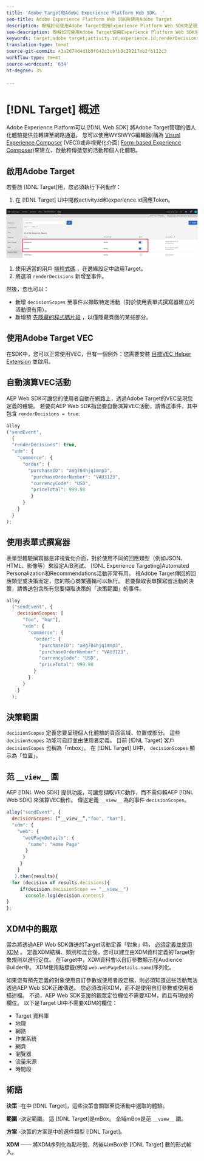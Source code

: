 ```yaml
---
title: 'Adobe Target和Adobe Experience Platform Web SDK。 '
seo-title: Adobe Experience Platform Web SDK與使用Adobe Target
description: 瞭解如何使用Adobe Target使用Experience Platform Web SDK來呈現個人化內容
seo-description: 瞭解如何使用Adobe Target使用Experience Platform Web SDK來呈現個人化內容
keywords: target;adobe target;activity.id;experience.id;renderDecisions;decisionScopes;prehiding snippet;vec;Form-Based Experience Composer;xdm;audiences;decisions;scope;schema;
translation-type: tm+mt
source-git-commit: 43a2074d4d1b9f642c3cbfb0c29217eb2fb112c3
workflow-type: tm+mt
source-wordcount: '634'
ht-degree: 3%

---
```



# [!DNL Target] 概述

Adobe Experience Platform可以 [!DNL Web SDK] 將Adobe Target管理的個人化體驗提供並轉譯至網路通道。 您可以使用WYSIWYG編輯器(稱為 [Visual Experience Composer](https://docs.adobe.com/content/help/en/target/using/experiences/vec/visual-experience-composer.html) (VEC))或非視覺化介面( [Form-based Experience Composer](https://docs.adobe.com/content/help/en/target/using/experiences/form-experience-composer.html))來建立、啟動和傳遞您的活動和個人化體驗。

## 啟用Adobe Target

若要啟 [!DNL Target]用，您必須執行下列動作：

1. 在 [!DNL Target] UI中開啟activity.id和experience.id回應Token。

![target_reponse_token](../../solution-specific/target/assets/target_response_token.png)

1. 使用適當的用戶 [端程式碼](../../fundamentals/edge-configuration.md) ，在邊緣設定中啟用Target。
1. 將選項 `renderDecisions` 新增至事件。

然後，您也可以：

* 新增 `decisionScopes` 至事件以擷取特定活動（對於使用表單式撰寫器建立的活動很有用）。
* 新增預 [先隱藏的程式碼片段](../../solution-specific/target/flicker-management.md) ，以僅隱藏頁面的某些部分。

## 使用Adobe Target VEC

在SDK中，您可以正常使用VEC，但有一個例外：您需要安裝 [目標VEC Helper Extension](https://docs.adobe.com/content/help/en/target/using/experiences/vec/troubleshoot-composer/vec-helper-browser-extension.html) 並啟用。

## 自動演算VEC活動

AEP Web SDK可讓您的使用者自動在網路上，透過Adobe Target的VEC呈現您定義的體驗。 若要向AEP Web SDK指出要自動演算VEC活動，請傳送事件，其中包含 `renderDecisions = true`:

```javascript
alloy
("sendEvent", 
  { 
  "renderDecisions": true, 
  "xdm": {
    "commerce": { 
      "order": {
        "purchaseID": "a8g784hjq1mnp3", 
         "purchaseOrderNumber": "VAU3123", 
         "currencyCode": "USD", 
         "priceTotal": 999.98 
         } 
      } 
    }
  }
);
```

## 使用表單式撰寫器

表單型體驗撰寫器是非視覺化介面，對於使用不同的回應類型（例如JSON、HTML、影像等）來設定A/B測試、 [!DNL Experience Targeting]Automated Personalization和Recommendations活動非常有用。 視Adobe Target傳回的回應類型或決策而定，您的核心商業邏輯可以執行。 若要擷取表單撰寫器活動的決策，請傳送包含所有您要擷取決策的「決策範圍」的事件。

```javascript
alloy
  ("sendEvent", { 
    decisionScopes: [
      "foo", "bar"], 
      "xdm": {
        "commerce": { 
          "order": { 
            "purchaseID": "a8g784hjq1mnp3", 
            "purchaseOrderNumber": "VAU3123", 
            "currencyCode": "USD", 
            "priceTotal": 999.98 
          } 
        } 
      } 
    }
  );
```

## 決策範圍

`decisionScopes` 定義您要呈現個人化體驗的頁面區域、位置或部分。 這些 `decisionScopes` 功能可自訂並由使用者定義。 目前 [!DNL Target] 客戶 `decisionScopes` 也稱為「mbox」。 在 [!DNL Target] UI中， `decisionScopes` 顯示為「位置」。

## 范 `__view__` 圍

AEP [!DNL Web SDK] 提供功能，可讓您擷取VEC動作，而不需仰賴AEP [!DNL Web SDK] 來演算VEC動作。 傳送定義 `__view__` 為的事件 `decisionScopes`。

```javascript
alloy("sendEvent", {
  decisionScopes: [“__view__”,"foo", "bar"], 
  "xdm": { 
    "web": { 
      "webPageDetails": { 
        "name": "Home Page"
       }
      } 
     }
    }
   ).then(results){
  for (decision of results.decisions){
     if(decision.decisionScope == "__view__")
       console.log(decision.content)
}
};
```

## XDM中的觀眾

當為將透過AEP Web SDK傳送的Target活動定義「對象」時， [必須定義並使用XDM](https://docs.adobe.com/content/help/zh-Hant/experience-platform/xdm/home.html) 。 定義XDM結構、類別和混合後，您可以建立由XDM資料定義的Target對象規則以進行定位。 在Target中，XDM資料會以自訂參數顯示在Audience Builder中。 XDM使用點標籤(例如 `web.webPageDetails.name`)序列化。

如果您有預先定義的對象使用自訂參數或使用者設定檔，則必須知道這些活動無法透過AEP Web SDK正確傳送。 您必須改用XDM，而不是使用自訂參數或使用者描述檔。 不過，AEP Web SDK支援的觀眾定位欄位不需要XDM，而且有現成的欄位。 以下是Target UI中不需要XDM的欄位：

* Target 資料庫
* 地理
* 網路
* 作業系統 
* 網頁
* 瀏覽器
* 流量來源
* 時間段

## 術語

**決策** -在中 [!DNL Target]，這些決策會關聯至從活動中選取的體驗。

**範圍** -決定範圍。 這 [!DNL Target]是mBox。 全域mBox是范 `__view__` 圍。

**方案** -決策的方案是中的選件類型 [!DNL Target]。

**XDM** —— 將XDM序列化為點符號，然後以mBox參 [!DNL Target] 數的形式輸入。
